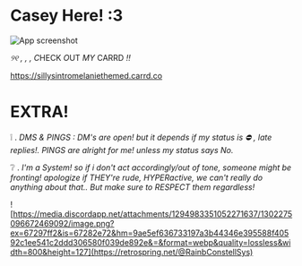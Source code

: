 # Casey Here! :3

![App screenshot](https://64.media.tumblr.com/24f2859c7ff9405aa5bdbc7a2b323cce/c2b6eeebc77e4c33-ba/s1280x1920/10dadef9d49979eb087c73513c57133fd93bcaca.pnj)

*୨୧ , , ,* *C*HECK *O*UT _MY_ CARRD *!!*

https://sillysintromelaniethemed.carrd.co

# EXTRA!
❕   . *DMS & PINGS : DM's are open! but it depends if my status is ⛔ , late replies!. PINGS are alright for me! unless my status says No.*

❔   . *I'm a System! so if i don't act accordingly/out of tone, someone might be fronting! apologize if THEY're rude, HYPERactive, we can't really do anything about that.. But make sure to RESPECT them regardless!*

![https://media.discordapp.net/attachments/1294983351052271637/1302275096672469092/image.png?ex=67297ff2&is=67282e72&hm=9ae5ef636733197a3b44346e395588f40592c1ee541c2ddd306580f039de892e&=&format=webp&quality=lossless&width=800&height=127](https://retrospring.net/@RainbConstellSys)

